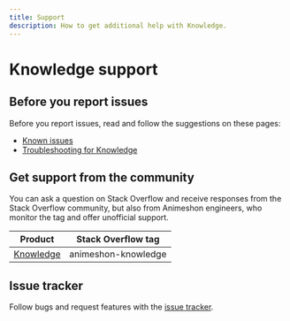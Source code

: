 ```yaml
---
title: Support
description: How to get additional help with Knowledge.
---
```


# Knowledge support

## Before you report issues

Before you report issues, read and follow the suggestions on these pages:

- [Known issues](/knowledge/docs/issues)
- [Troubleshooting for Knowledge](/knowledge/docs/troubleshooting)

## Get support from the community

You can ask a question on Stack Overflow and receive responses from the Stack Overflow community, but also from Animeshon engineers, who monitor the tag and offer unofficial support.

| Product | Stack Overflow tag |
| --- | --- |
| [Knowledge](https://stackoverflow.com/questions/tagged/animeshon-knowledge) | animeshon-knowledge |

## Issue tracker

Follow bugs and request features with the [issue tracker](https://github.com/animeshon/issue-tracker/issues).
